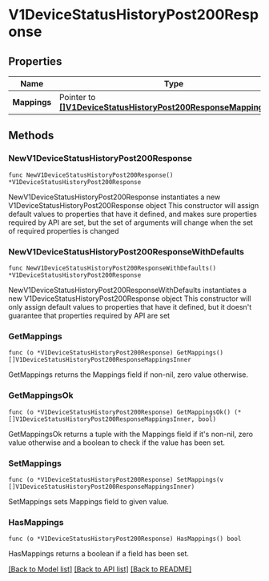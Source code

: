 # V1DeviceStatusHistoryPost200Response

## Properties

Name | Type | Description | Notes
------------ | ------------- | ------------- | -------------
**Mappings** | Pointer to [**[]V1DeviceStatusHistoryPost200ResponseMappingsInner**](V1DeviceStatusHistoryPost200ResponseMappingsInner.md) |  | [optional] 

## Methods

### NewV1DeviceStatusHistoryPost200Response

`func NewV1DeviceStatusHistoryPost200Response() *V1DeviceStatusHistoryPost200Response`

NewV1DeviceStatusHistoryPost200Response instantiates a new V1DeviceStatusHistoryPost200Response object
This constructor will assign default values to properties that have it defined,
and makes sure properties required by API are set, but the set of arguments
will change when the set of required properties is changed

### NewV1DeviceStatusHistoryPost200ResponseWithDefaults

`func NewV1DeviceStatusHistoryPost200ResponseWithDefaults() *V1DeviceStatusHistoryPost200Response`

NewV1DeviceStatusHistoryPost200ResponseWithDefaults instantiates a new V1DeviceStatusHistoryPost200Response object
This constructor will only assign default values to properties that have it defined,
but it doesn't guarantee that properties required by API are set

### GetMappings

`func (o *V1DeviceStatusHistoryPost200Response) GetMappings() []V1DeviceStatusHistoryPost200ResponseMappingsInner`

GetMappings returns the Mappings field if non-nil, zero value otherwise.

### GetMappingsOk

`func (o *V1DeviceStatusHistoryPost200Response) GetMappingsOk() (*[]V1DeviceStatusHistoryPost200ResponseMappingsInner, bool)`

GetMappingsOk returns a tuple with the Mappings field if it's non-nil, zero value otherwise
and a boolean to check if the value has been set.

### SetMappings

`func (o *V1DeviceStatusHistoryPost200Response) SetMappings(v []V1DeviceStatusHistoryPost200ResponseMappingsInner)`

SetMappings sets Mappings field to given value.

### HasMappings

`func (o *V1DeviceStatusHistoryPost200Response) HasMappings() bool`

HasMappings returns a boolean if a field has been set.


[[Back to Model list]](../README.md#documentation-for-models) [[Back to API list]](../README.md#documentation-for-api-endpoints) [[Back to README]](../README.md)


